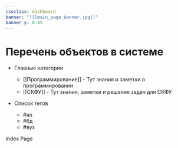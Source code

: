 ```yaml
---
cssclass: dashboard
banner: "![[main_page_banner.jpg]]"
banner_y: 0.45
---
```

# Перечень объектов в системе
- Главные категории
    - [[Программирование]] - Тут знания и заметки о программировании
    - [[СКФУ]] - Тут знания, заметки и решения задач для СКФУ

- Список тегов
    - #яп 
    - #бд 
    - #вуз 

<div class='title' style='text-align: center;'><p>Index Page</p></div>